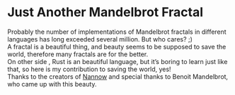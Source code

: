 # Just Another Mandelbrot Fractal
Probably the number of implementations of Mandelbrot fractals in different languages ​​has long exceeded several million.
But who cares? ;)  
A fractal is a beautiful thing, and beauty seems to be supposed to save the world, therefore many fractals are for the better.  
On other side , Rust is an  beautiful language, but it’s boring to learn just like that, so here is my contribution to saving the world, yes!  
Thanks to the creators of [Nannow](https://nannou.cc/) and special thanks to Benoit Mandelbrot, who came up with this beauty.
